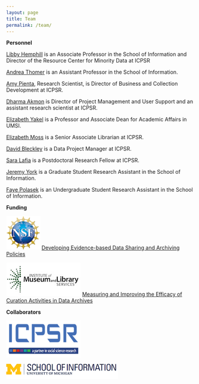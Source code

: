 ```yaml
---
layout: page
title: Team
permalink: /team/
---
```


**Personnel**

[Libby Hemphill](https://www.icpsr.umich.edu/icpsrweb/content/about/staff-profile.html?node=1742) is an Associate Professor in the School of Information and Director of the Resource Center for Minority Data at ICPSR

[Andrea Thomer](http://www.si.umich.edu/people/andrea-thomer) is an Assistant Professor in the School of Information.

[Amy Pienta](https://www.icpsr.umich.edu/icpsrweb/content/about/staff-profile.html?node=1738), Research Scientist, is Director of Business and Collection Development at ICPSR.

[Dharma Akmon](https://www.icpsr.umich.edu/icpsrweb/content/about/staff-profile.html?node=1735) is Director of Project Management and User Support and an assistant research scientist at ICPSR.

[Elizabeth Yakel](http://www.si.umich.edu/people/elizabeth-yakel) is a Professor and Associate Dean for Academic Affairs in UMSI.

[Elizabeth Moss]() is a Senior Associate Librarian at ICPSR.

[David Bleckley]() is a Data Project Manager at ICPSR.

[Sara Lafia](http://saralafia.com/) is a Postdoctoral Research Fellow at ICPSR.

[Jeremy York]() is a Graduate Student Research Assistant in the School of Information.

[Faye Polasek]() is an Undergraduate Student Research Assistant in the School of Information.

**Funding**

![nsf](assets/nsf.png)
[Developing Evidence-based Data Sharing and Archiving Policies](https://nsf.gov/awardsearch/showAward?AWD_ID=1930645&HistoricalAwards=false)

![nsf](assets/imls.jpg)
[Measuring and Improving the Efficacy of Curation Activities in Data Archives](https://www.imls.gov/grants/awarded/lg-37-19-0134-19)

**Collaborators**

![icpsr](assets/icpsr.png)

![nsf](assets/umsi.png)

[jekyll-organization]: https://github.com/jekyll
